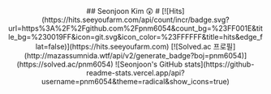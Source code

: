 <div align="center"> 
  ## Seonjoon Kim 😲
  #
  [![Hits](https://hits.seeyoufarm.com/api/count/incr/badge.svg?url=https%3A%2F%2Fgithub.com%2Fpnm6054&count_bg=%23FF001E&title_bg=%230019FF&icon=git.svg&icon_color=%23FFFFFF&title=hits&edge_flat=false)](https://hits.seeyoufarm.com)  
  [![Solved.ac 프로필](http://mazassumnida.wtf/api/v2/generate_badge?boj=pnm6054)](https://solved.ac/pnm6054)
  ![Seonjoon's GitHub stats](https://github-readme-stats.vercel.app/api?username=pnm6054&theme=radical&show_icons=true)  
</div>
<!--
**pnm6054/pnm6054** is a ✨ _special_ ✨ repository because its `README.md` (this file) appears on your GitHub profile.

Here are some ideas to get you started:

- 🔭 I’m currently working on ...
- 🌱 I’m currently learning ...
- 👯 I’m looking to collaborate on ...
- 🤔 I’m looking for help with ...
- 💬 Ask me about ...
- 📫 How to reach me: ...
- 😄 Pronouns: ...
- ⚡ Fun fact: ...
-->
